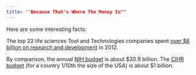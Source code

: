 ```yaml
---
title: ""Because That's Where The Money Is""
---
```


Here are some interesting facts:

The top 22 life sciences Tool and Technologies companies spent <a href="http://www.genengnews.com/insight-and-intelligence/top-22-r-d-spenders-among-tool-and-technologies-companies/77899787/" target="_blank">over $6 billion on research and development</a> in 2012.

By comparison, the annual [NIH budget](http://www.nih.gov/about/budget.htm) is about $30.9 billion. The [CIHR budget](http://www.cihr-irsc.gc.ca/e/45207.html) (for a country 1/10th the size of the USA) is about $1 billion.
